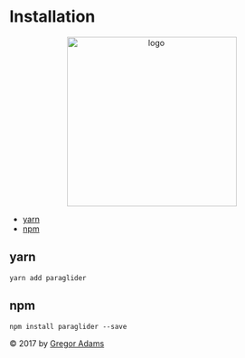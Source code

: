 # Installation

<p align="center"><img width="300" src="https://cdn.rawgit.com/pixelass/paraglider/master/paraglider.svg" alt="logo"/></p>

<!-- toc -->

- [yarn](#yarn)
- [npm](#npm)

<!-- tocstop -->

## yarn

```
yarn add paraglider
```

## npm

```
npm install paraglider --save
```
© 2017 by [Gregor Adams](greg@pixelass.com)
